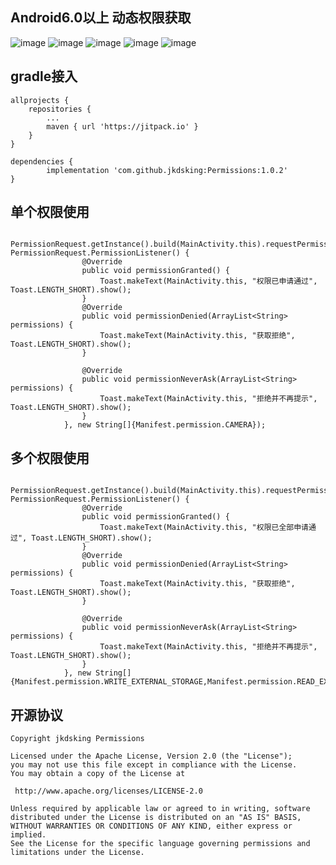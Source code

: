 ##  Android6.0以上 动态权限获取
![image](https://github.com/jkdsking/Permissions/blob/master/png/1.jpg)
![image](https://github.com/jkdsking/Permissions/blob/master/png/2.jpg)
![image](https://github.com/jkdsking/Permissions/blob/master/png/3.jpg)
![image](https://github.com/jkdsking/Permissions/blob/master/png/4.jpg)
![image](https://github.com/jkdsking/Permissions/blob/master/png/5.jpg)
 
  ## gradle接入
	
	allprojects {
		repositories {
			...
			maven { url 'https://jitpack.io' }
		}
	}
	
	dependencies {
	        implementation 'com.github.jkdsking:Permissions:1.0.2'
	}

 ## 单个权限使用
                 PermissionRequest.getInstance().build(MainActivity.this).requestPermission(new PermissionRequest.PermissionListener() {
                    @Override
                    public void permissionGranted() {
                        Toast.makeText(MainActivity.this, "权限已申请通过", Toast.LENGTH_SHORT).show();
                    }
                    @Override
                    public void permissionDenied(ArrayList<String> permissions) {
                        Toast.makeText(MainActivity.this, "获取拒绝", Toast.LENGTH_SHORT).show();
                    }

                    @Override
                    public void permissionNeverAsk(ArrayList<String> permissions) {
                        Toast.makeText(MainActivity.this, "拒绝并不再提示", Toast.LENGTH_SHORT).show();
                    }
                }, new String[]{Manifest.permission.CAMERA});
## 多个权限使用                
   		PermissionRequest.getInstance().build(MainActivity.this).requestPermission(new PermissionRequest.PermissionListener() {
                    @Override
                    public void permissionGranted() {
                        Toast.makeText(MainActivity.this, "权限已全部申请通过", Toast.LENGTH_SHORT).show();
                    }
                    @Override
                    public void permissionDenied(ArrayList<String> permissions) {
                        Toast.makeText(MainActivity.this, "获取拒绝", Toast.LENGTH_SHORT).show();
                    }

                    @Override
                    public void permissionNeverAsk(ArrayList<String> permissions) {
                        Toast.makeText(MainActivity.this, "拒绝并不再提示", Toast.LENGTH_SHORT).show();
                    }
                }, new String[]{Manifest.permission.WRITE_EXTERNAL_STORAGE,Manifest.permission.READ_EXTERNAL_STORAGE,Manifest.permission.RECORD_AUDIO});
 
 
 ## 开源协议
```
Copyright jkdsking Permissions

Licensed under the Apache License, Version 2.0 (the "License");
you may not use this file except in compliance with the License.
You may obtain a copy of the License at

 http://www.apache.org/licenses/LICENSE-2.0

Unless required by applicable law or agreed to in writing, software
distributed under the License is distributed on an "AS IS" BASIS,
WITHOUT WARRANTIES OR CONDITIONS OF ANY KIND, either express or implied.
See the License for the specific language governing permissions and
limitations under the License.
```        
 
